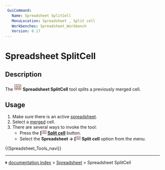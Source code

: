 ```yaml
---
 GuiCommand:
   Name: Spreadsheet SplitCell
   MenuLocation: Spreadsheet , Split cell
   Workbenches: Spreadsheet_Workbench
   Version: 0.17
---
```


# Spreadsheet SplitCell

## Description

The <img alt="" src=images/Spreadsheet_SplitCell.svg  style="width:24px;"> **Spreadsheet SplitCell** tool splits a previously merged cell.

## Usage

1.  Make sure there is an active [spreadsheet](Spreadsheet_CreateSheet.md).
2.  Select a [merged](Spreadsheet_MergeCells.md) cell.
3.  There are several ways to invoke the tool:
    -   Press the **[<img src=images/Spreadsheet_SplitCell.svg style="width:16px"> [Split cell](Spreadsheet_SplitCell.md)** button.
    -   Select the **Spreadsheet → [<img src=images/Spreadsheet_SplitCell.svg style="width:16px"> Split cell** option from the menu.




 {{Spreadsheet_Tools_navi}}



---
⏵ [documentation index](../README.md) > [Spreadsheet](Spreadsheet_Workbench.md) > Spreadsheet SplitCell

